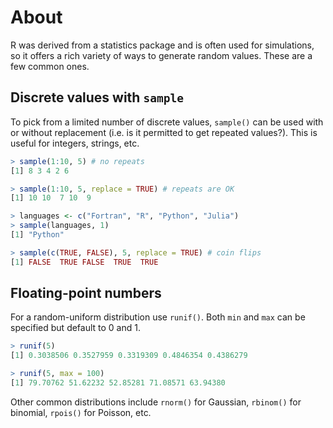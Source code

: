 # About

R was derived from a statistics package and is often used for simulations, so it offers a rich variety of ways to generate random values.
These are a few common ones.

## Discrete values with `sample`

To pick from a limited number of discrete values, `sample()` can be used with or without replacement (i.e. is it permitted to get repeated values?).
This is useful for integers, strings, etc.

```R
> sample(1:10, 5) # no repeats
[1] 8 3 4 2 6

> sample(1:10, 5, replace = TRUE) # repeats are OK
[1] 10 10  7 10  9

> languages <- c("Fortran", "R", "Python", "Julia")
> sample(languages, 1)
[1] "Python"

> sample(c(TRUE, FALSE), 5, replace = TRUE) # coin flips
[1] FALSE  TRUE FALSE  TRUE  TRUE
```

## Floating-point numbers

For a random-uniform distribution use `runif()`.
Both `min` and `max` can be specified but default to 0 and 1.

```R
> runif(5)
[1] 0.3038506 0.3527959 0.3319309 0.4846354 0.4386279

> runif(5, max = 100)
[1] 79.70762 51.62232 52.85281 71.08571 63.94380
```

Other common distributions include `rnorm()` for Gaussian, `rbinom()` for binomial, `rpois()` for Poisson, etc.
